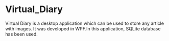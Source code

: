 # Virtual_Diary
Virtual Diary is a desktop application which can be used to store any article with images. It was developed in WPF.In this application, SQLite database has been used.

